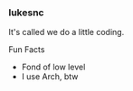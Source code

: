 ### lukesnc

It's called we do a little coding.

Fun Facts

- Fond of low level
- I use Arch, btw

<!---
lukesnc/lukesnc is a ✨ special ✨ repository because its `README.md` (this file) appears on your GitHub profile.
You can click the Preview link to take a look at your changes.
--->
